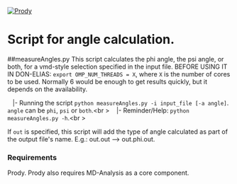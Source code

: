 [![Prody](https://img.shields.io/badge/powered%20by-ProDy-9cf)](http://prody.csb.pitt.edu/index.html)
# Script for angle calculation.

##measureAngles.py
This script calculates the phi angle, the psi angle, or both, for a vmd-style selection specified in the input file.
BEFORE USING IT IN DON-ELIAS: `export OMP_NUM_THREADS = X`, where `X` is the number of cores to be used. Normally 6 would be enough to get results quickly, but it depends on the availability.

&nbsp;&nbsp; |- Running the script `python measureAngles.py -i input_file [-a angle]`. `angle` can be `phi`, `psi` or `both`.<br \>
&nbsp;&nbsp; |- Reminder/Help: `python measureAngles.py -h`.<br \>

If `out` is specified, this script will add the type of angle calculated as part of the output file's name. E.g.: out.out --> out.phi.out.
### Requirements
Prody. Prody also requires MD-Analysis as a core component.
